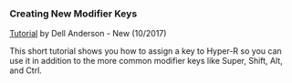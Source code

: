 ### Creating New Modifier Keys ###
[Tutorial](https://youtu.be/pDrPr4PcytY) by Dell Anderson - New (10/2017)

This short tutorial shows you how to assign a key to Hyper-R so you can use it in addition to the more common modifier keys like Super, Shift, Alt, and Ctrl.